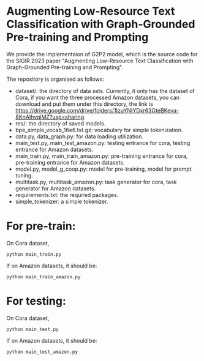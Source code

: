 # Augmenting Low-Resource Text Classification with Graph-Grounded Pre-training and Prompting
We provide the implementaion of G2P2 model, which is the source code for the SIGIR 2023 paper
"Augmenting Low-Resource Text Classification with Graph-Grounded Pre-training and Prompting". 

The repository is organised as follows:
- dataset/: the directory of data sets. Currently, it only has the dataset of Cora, if you want the three processed Amazon datasets, you can download and put them under this directory, the link is https://drive.google.com/drive/folders/1IzuYNIYDxr63GteBKeva-8KnAIhvqjMZ?usp=sharing.
- res/: the directory of saved models.
- bpe_simple_vocab_16e6.txt.gz: vocabulary for simple tokenization.
- data.py, data_graph.py: for data loading utilization.
- main_test.py, main_test_amazon.py: testing entrance for cora, testing entrance for Amazon datasets.
- main_train.py, main_train_amazon.py: pre-training entrance for cora, pre-training entrance for Amazon datasets.
- model.py, model_g_coop.py: model for pre-training, model for prompt tuning.
- multitask.py, multitask_amazon.py: task generator for cora, task generator for Amazon datasets.
- requirements.txt: the required packages.
- simple_tokenizer: a simple tokenizer.


# For pre-train:
On Cora dataset,

    python main_train.py 

If on Amazon datasets, it should be:

    python main_train_amazon.py

# For testing:
On Cora dataset,

    python main_test.py 

If on Amazon datasets, it should be:

    python main_test_amazon.py
